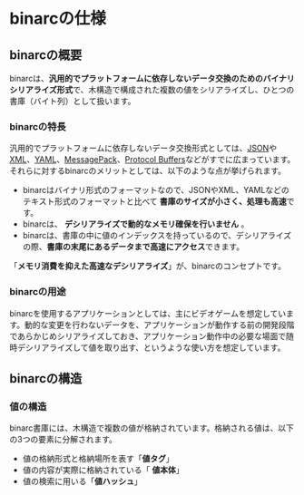 # binarcの仕様

## binarcの概要

binarcは、**汎用的でプラットフォームに依存しないデータ交換のためのバイナリシリアライズ形式**で、木構造で構成された複数の値をシリアライズし、ひとつの書庫（バイト列）として扱います。

### binarcの特長

汎用的でプラットフォームに依存しないデータ交換形式としては、[JSON](http://www.json.org/json-ja.html)や[XML](http://www.techscore.com/tech/XML)、[YAML](http://magazine.rubyist.net/?0009-YAML)、[MessagePack](http://frsyuki.hatenablog.com/entry/20080816/p1)、[Protocol Buffers](http://ja.wikipedia.org/wiki/Protocol_Buffers)などがすでに広まっています。それらに対するbinarcのメリットとしては、以下のような点が挙げられます。

* binarcはバイナリ形式のフォーマットなので、JSONやXML、YAMLなどのテキスト形式のフォーマットと比べて **書庫のサイズが小さく、処理も高速**です。
* binarcは、 **デシリアライズで動的なメモリ確保を行いません** 。
* binarcは、書庫の中に値のインデックスを持っているので、デシリアライズの際、**書庫の末尾にあるデータまで高速にアクセス**できます。

「**メモリ消費を抑えた高速なデシリアライズ**」が、binarcのコンセプトです。

### binarcの用途

binarcを使用するアプリケーションとしては、主にビデオゲームを想定しています。動的な変更を行わないデータを、アプリケーションが動作する前の開発段階であらかじめシリアライズしておき、アプリケーション動作中の必要な場面で随時デシリアライズして値を取り出す、というような使い方を想定しています。

## binarcの構造

### 値の構造

binarc書庫には、木構造で複数の値が格納されています。格納される値は、以下の3つの要素に分解されます。

* 値の格納形式と格納場所を表す「**値タグ**」
* 値の内容が実際に格納されている「 **値本体**」
* 値の検索に用いる「**値ハッシュ**」

